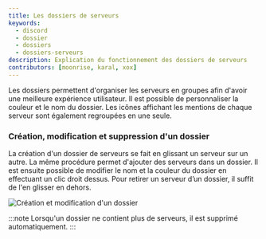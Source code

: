 ```yaml
---
title: Les dossiers de serveurs
keywords:
  - discord
  - dossier
  - dossiers
  - dossiers-serveurs
description: Explication du fonctionnement des dossiers de serveurs
contributors: [moonrise, karal, xox]
---
```


Les dossiers permettent d'organiser les serveurs en groupes afin d'avoir une meilleure expérience utilisateur. Il est possible de personnaliser la couleur et le nom du dossier. Les icônes affichant les mentions de chaque serveur sont également regroupées en une seule.

### Création, modification et suppression d'un dossier
La création d'un dossier de serveurs se fait en glissant un serveur sur un autre. La même procédure permet d'ajouter des serveurs dans un dossier. Il est ensuite possible de modifier le nom et la couleur du dossier en effectuant un clic droit dessus. Pour retirer un serveur d’un dossier, il suffit de l'en glisser en dehors.

![Création et modification d'un dossier](https://i.discord.fr/pC9.gif)

:::note
Lorsqu'un dossier ne contient plus de serveurs, il est supprimé automatiquement.
:::
